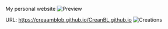 My personal website
![Preview](https://github.com/user-attachments/assets/b6f4690b-1497-4bdd-84f7-dee83239e8f3)

URL:
https://creaamblob.github.io/CreanBL.github.io
 ![Creations](https://github.com/user-attachments/assets/67105d31-beee-4b72-af66-43ba2699bac1)
